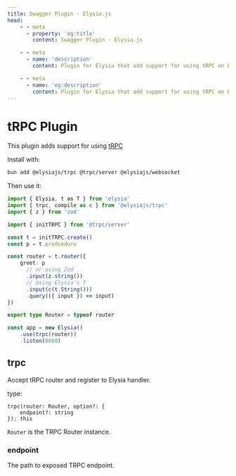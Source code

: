 ```yaml
---
title: Swagger Plugin - Elysia.js
head:
    - - meta
      - property: 'og:title'
        content: Swagger Plugin - Elysia.js

    - - meta
      - name: 'description'
        content: Plugin for Elysia that add support for using tRPC on Bun with Elysia Server. Start by installing the plugin with "bun add @elysiajs/trpc".

    - - meta
      - name: 'og:description'
        content: Plugin for Elysia that add support for using tRPC on Bun with Elysia Server. Start by installing the plugin with "bun add @elysiajs/trpc".
---
```


# tRPC Plugin
This plugin adds support for using [tRPC](https://trpc.io/)

Install with:
```bash
bun add @elysiajs/trpc @trpc/server @elysiajs/websocket 
```

Then use it:
```typescript
import { Elysia, t as T } from 'elysia'
import { trpc, compile as c } from '@elysiajs/trpc'
import { z } from 'zod'

import { initTRPC } from '@trpc/server'

const t = initTRPC.create()
const p = t.prodcedure

const router = t.router({
    greet: p
      // or using Zod
      .input(z.string())
      // Using Elysia's T
      .input(c(t.String()))
      .query(({ input }) => input)
})

export type Router = typeof router

const app = new Elysia()
    .use(trpc(router))
    .listen(8080)
```

## trpc
Accept tRPC router and register to Elysia handler.

type:
```
trpc(router: Router, option?: {
    endpoint?: string
}): this
```

`Router` is the TRPC Router instance.

### endpoint
The path to exposed TRPC endpoint.
